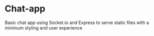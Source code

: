 # Chat-app
Basic chat app using Socket.io and Express to serve static files
with a minimum styling and user experience
